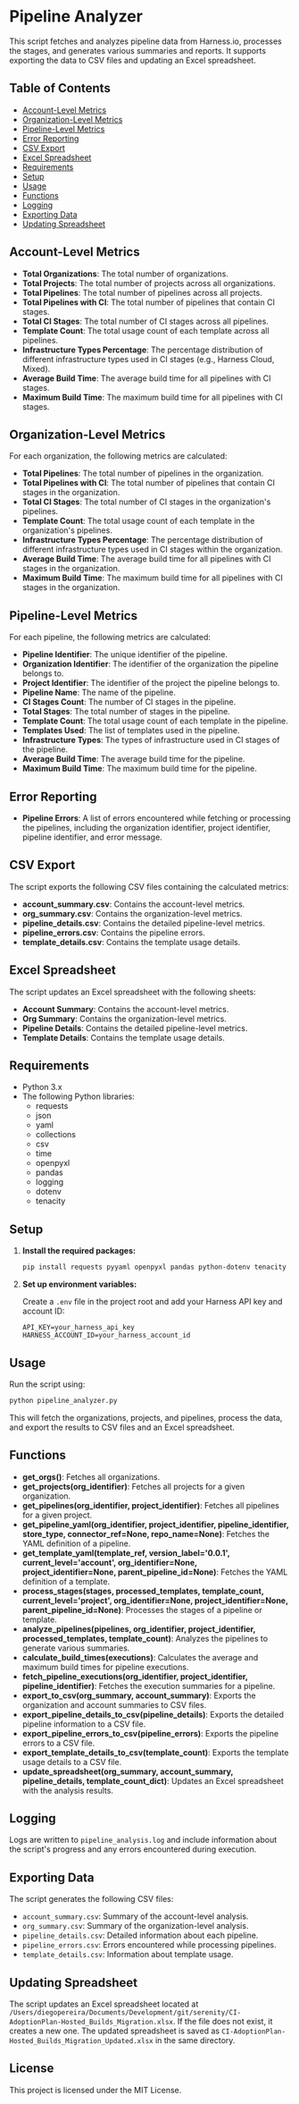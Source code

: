 # Pipeline Analyzer

This script fetches and analyzes pipeline data from Harness.io, processes the stages, and generates various summaries and reports. It supports exporting the data to CSV files and updating an Excel spreadsheet.

## Table of Contents

- [Account-Level Metrics](#account-level-metrics)
- [Organization-Level Metrics](#organization-level-metrics)
- [Pipeline-Level Metrics](#pipeline-level-metrics)
- [Error Reporting](#error-reporting)
- [CSV Export](#csv-export)
- [Excel Spreadsheet](#excel-spreadsheet)
- [Requirements](#requirements)
- [Setup](#setup)
- [Usage](#usage)
- [Functions](#functions)
- [Logging](#logging)
- [Exporting Data](#exporting-data)
- [Updating Spreadsheet](#updating-spreadsheet)

## Account-Level Metrics

- **Total Organizations**: The total number of organizations.
- **Total Projects**: The total number of projects across all organizations.
- **Total Pipelines**: The total number of pipelines across all projects.
- **Total Pipelines with CI**: The total number of pipelines that contain CI stages.
- **Total CI Stages**: The total number of CI stages across all pipelines.
- **Template Count**: The total usage count of each template across all pipelines.
- **Infrastructure Types Percentage**: The percentage distribution of different infrastructure types used in CI stages (e.g., Harness Cloud, Mixed).
- **Average Build Time**: The average build time for all pipelines with CI stages.
- **Maximum Build Time**: The maximum build time for all pipelines with CI stages.

## Organization-Level Metrics

For each organization, the following metrics are calculated:

- **Total Pipelines**: The total number of pipelines in the organization.
- **Total Pipelines with CI**: The total number of pipelines that contain CI stages in the organization.
- **Total CI Stages**: The total number of CI stages in the organization's pipelines.
- **Template Count**: The total usage count of each template in the organization's pipelines.
- **Infrastructure Types Percentage**: The percentage distribution of different infrastructure types used in CI stages within the organization.
- **Average Build Time**: The average build time for all pipelines with CI stages in the organization.
- **Maximum Build Time**: The maximum build time for all pipelines with CI stages in the organization.

## Pipeline-Level Metrics

For each pipeline, the following metrics are calculated:

- **Pipeline Identifier**: The unique identifier of the pipeline.
- **Organization Identifier**: The identifier of the organization the pipeline belongs to.
- **Project Identifier**: The identifier of the project the pipeline belongs to.
- **Pipeline Name**: The name of the pipeline.
- **CI Stages Count**: The number of CI stages in the pipeline.
- **Total Stages**: The total number of stages in the pipeline.
- **Template Count**: The total usage count of each template in the pipeline.
- **Templates Used**: The list of templates used in the pipeline.
- **Infrastructure Types**: The types of infrastructure used in CI stages of the pipeline.
- **Average Build Time**: The average build time for the pipeline.
- **Maximum Build Time**: The maximum build time for the pipeline.

## Error Reporting

- **Pipeline Errors**: A list of errors encountered while fetching or processing the pipelines, including the organization identifier, project identifier, pipeline identifier, and error message.

## CSV Export

The script exports the following CSV files containing the calculated metrics:

- **account_summary.csv**: Contains the account-level metrics.
- **org_summary.csv**: Contains the organization-level metrics.
- **pipeline_details.csv**: Contains the detailed pipeline-level metrics.
- **pipeline_errors.csv**: Contains the pipeline errors.
- **template_details.csv**: Contains the template usage details.

## Excel Spreadsheet

The script updates an Excel spreadsheet with the following sheets:

- **Account Summary**: Contains the account-level metrics.
- **Org Summary**: Contains the organization-level metrics.
- **Pipeline Details**: Contains the detailed pipeline-level metrics.
- **Template Details**: Contains the template usage details.

## Requirements

- Python 3.x
- The following Python libraries:
  - requests
  - json
  - yaml
  - collections
  - csv
  - time
  - openpyxl
  - pandas
  - logging
  - dotenv
  - tenacity

## Setup

1. **Install the required packages:**

   ```sh
   pip install requests pyyaml openpyxl pandas python-dotenv tenacity
   ```

2. **Set up environment variables:**

   Create a `.env` file in the project root and add your Harness API key and account ID:

   ```env
   API_KEY=your_harness_api_key
   HARNESS_ACCOUNT_ID=your_harness_account_id
   ```

## Usage

Run the script using:

```sh
python pipeline_analyzer.py
```

This will fetch the organizations, projects, and pipelines, process the data, and export the results to CSV files and an Excel spreadsheet.

## Functions

- **get_orgs()**: Fetches all organizations.
- **get_projects(org_identifier)**: Fetches all projects for a given organization.
- **get_pipelines(org_identifier, project_identifier)**: Fetches all pipelines for a given project.
- **get_pipeline_yaml(org_identifier, project_identifier, pipeline_identifier, store_type, connector_ref=None, repo_name=None)**: Fetches the YAML definition of a pipeline.
- **get_template_yaml(template_ref, version_label='0.0.1', current_level='account', org_identifier=None, project_identifier=None, parent_pipeline_id=None)**: Fetches the YAML definition of a template.
- **process_stages(stages, processed_templates, template_count, current_level='project', org_identifier=None, project_identifier=None, parent_pipeline_id=None)**: Processes the stages of a pipeline or template.
- **analyze_pipelines(pipelines, org_identifier, project_identifier, processed_templates, template_count)**: Analyzes the pipelines to generate various summaries.
- **calculate_build_times(executions)**: Calculates the average and maximum build times for pipeline executions.
- **fetch_pipeline_executions(org_identifier, project_identifier, pipeline_identifier)**: Fetches the execution summaries for a pipeline.
- **export_to_csv(org_summary, account_summary)**: Exports the organization and account summaries to CSV files.
- **export_pipeline_details_to_csv(pipeline_details)**: Exports the detailed pipeline information to a CSV file.
- **export_pipeline_errors_to_csv(pipeline_errors)**: Exports the pipeline errors to a CSV file.
- **export_template_details_to_csv(template_count)**: Exports the template usage details to a CSV file.
- **update_spreadsheet(org_summary, account_summary, pipeline_details, template_count_dict)**: Updates an Excel spreadsheet with the analysis results.

## Logging

Logs are written to `pipeline_analysis.log` and include information about the script's progress and any errors encountered during execution.

## Exporting Data

The script generates the following CSV files:

- `account_summary.csv`: Summary of the account-level analysis.
- `org_summary.csv`: Summary of the organization-level analysis.
- `pipeline_details.csv`: Detailed information about each pipeline.
- `pipeline_errors.csv`: Errors encountered while processing pipelines.
- `template_details.csv`: Information about template usage.

## Updating Spreadsheet

The script updates an Excel spreadsheet located at `/Users/diegopereira/Documents/Development/git/serenity/CI-AdoptionPlan-Hosted_Builds_Migration.xlsx`. If the file does not exist, it creates a new one. The updated spreadsheet is saved as `CI-AdoptionPlan-Hosted_Builds_Migration_Updated.xlsx` in the same directory.

## License

This project is licensed under the MIT License.

